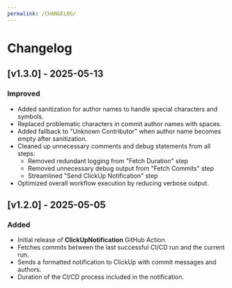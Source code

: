 ```yaml
---
permalink: /CHANGELOG/
---
```


# Changelog

## [v1.3.0] - 2025-05-13

### Improved

- Added sanitization for author names to handle special characters and symbols.
- Replaced problematic characters in commit author names with spaces.
- Added fallback to "Unknown Contributor" when author name becomes empty after sanitization.
- Cleaned up unnecessary comments and debug statements from all steps:
  - Removed redundant logging from "Fetch Duration" step
  - Removed unnecessary debug output from "Fetch Commits" step
  - Streamlined "Send ClickUp Notification" step
- Optimized overall workflow execution by reducing verbose output.

## [v1.2.0] - 2025-05-05

### Added

- Initial release of **ClickUpNotification** GitHub Action.
- Fetches commits between the last successful CI/CD run and the current run.
- Sends a formatted notification to ClickUp with commit messages and authors.
- Duration of the CI/CD process included in the notification.
